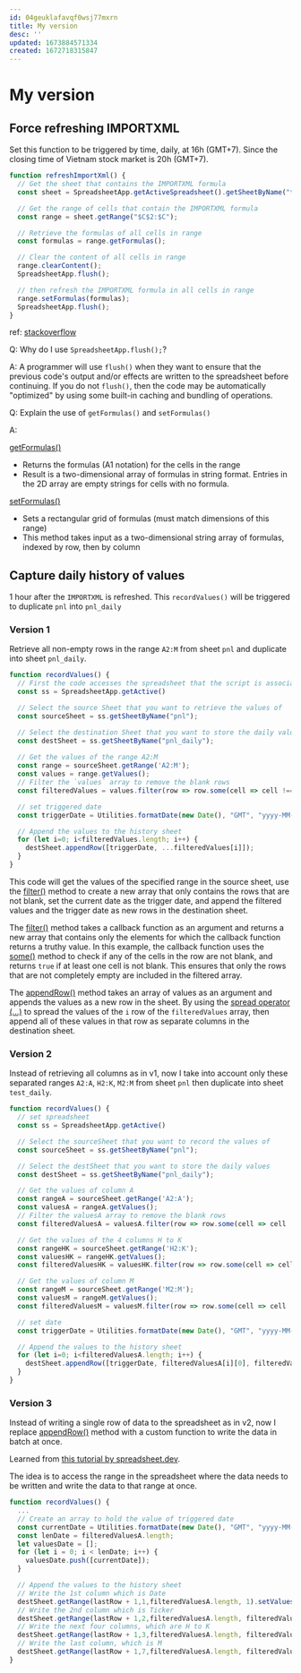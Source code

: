```yaml
---
id: 04geuklafavqf0wsj77mxrn
title: My version
desc: ''
updated: 1673884571334
created: 1672718315847
---
```

# My version

## Force refreshing IMPORTXML

Set this function to be triggered by time, daily, at 16h (GMT+7). Since the closing time of Vietnam stock market is 20h (GMT+7).

```javascript
function refreshImportXml() {
  // Get the sheet that contains the IMPORTXML formula
  const sheet = SpreadsheetApp.getActiveSpreadsheet().getSheetByName("test");

  // Get the range of cells that contain the IMPORTXML formula
  const range = sheet.getRange("$C$2:$C");

  // Retrieve the formulas of all cells in range
  const formulas = range.getFormulas();

  // Clear the content of all cells in range
  range.clearContent();
  SpreadsheetApp.flush();

  // then refresh the IMPORTXML formula in all cells in range
  range.setFormulas(formulas);
  SpreadsheetApp.flush();
}
```

ref: [stackoverflow](https://stackoverflow.com/questions/41175326/why-do-we-use-spreadsheetapp-flush)

Q: Why do I use `SpreadsheetApp.flush();`?

A: A programmer will use `flush()` when they want to ensure that the previous code's output and/or effects are written to the spreadsheet before continuing. If you do not `flush()`, then the code may be automatically "optimized" by using some built-in caching and bundling of operations.

Q: Explain the use of `getFormulas()` and `setFormulas()`

A: 

[getFormulas()](https://developers.google.com/apps-script/reference/spreadsheet/range#getformulas)
- Returns the formulas (A1 notation) for the cells in the range
- Result is a two-dimensional array of formulas in string format. Entries in the 2D array are empty strings for cells with no formula.

[setFormulas()](https://developers.google.com/apps-script/reference/spreadsheet/range#setformulasformulas)
- Sets a rectangular grid of formulas (must match dimensions of this range)
- This method takes input as a two-dimensional string array of formulas, indexed by row, then by column

## Capture daily history of values

1 hour after the `IMPORTXML` is refreshed. This `recordValues()` will be triggered to duplicate `pnl` into `pnl_daily`

### Version 1

Retrieve all non-empty rows in the range `A2:M` from sheet `pnl` and duplicate into sheet `pnl_daily`. 

```javascript
function recordValues() {
  // First the code accesses the spreadsheet that the script is associated with
  const ss = SpreadsheetApp.getActive()

  // Select the source Sheet that you want to retrieve the values of
  const sourceSheet = ss.getSheetByName("pnl");

  // Select the destination Sheet that you want to store the daily values
  const destSheet = ss.getSheetByName("pnl_daily");
  
  // Get the values of the range A2:M
  const range = sourceSheet.getRange('A2:M');
  const values = range.getValues();
  // Filter the `values` array to remove the blank rows
  const filteredValues = values.filter(row => row.some(cell => cell !== ''));

  // set triggered date
  const triggerDate = Utilities.formatDate(new Date(), "GMT", "yyyy-MM-dd");

  // Append the values to the history sheet
  for (let i=0; i<filteredValues.length; i++) {
    destSheet.appendRow([triggerDate, ...filteredValues[i]]);
  }
}
```

This code will get the values of the specified range in the source sheet, use the [filter()](https://developer.mozilla.org/en-US/docs/Web/JavaScript/Reference/Global_Objects/Array/filter) method to create a new array that only contains the rows that are not blank, set the current date as the trigger date, and append the filtered values and the trigger date as new rows in the destination sheet.

The [filter()](https://developer.mozilla.org/en-US/docs/Web/JavaScript/Reference/Global_Objects/Array/filter) method takes a callback function as an argument and returns a new array that contains only the elements for which the callback function returns a truthy value. In this example, the callback function uses the [some()](https://developer.mozilla.org/en-US/docs/Web/JavaScript/Reference/Global_Objects/Array/some) method to check if any of the cells in the row are not blank, and returns `true` if at least one cell is not blank. This ensures that only the rows that are not completely empty are included in the filtered array.

The [appendRow()](https://developers.google.com/apps-script/reference/spreadsheet/sheet#appendRow(Object)) method takes an array of values as an argument and appends the values as a new row in the sheet. By using the [spread operator (...)](https://developer.mozilla.org/en-US/docs/Web/JavaScript/Reference/Operators/Spread_syntax) to spread the values of the `i` row of the `filteredValues` array, then append all of these values in that row as separate columns in the destination sheet.

### Version 2

Instead of retrieving all columns as in v1, now I take into account only these separated ranges `A2:A`, `H2:K`, `M2:M` from sheet `pnl` then duplicate into sheet `test_daily`.

```javascript
function recordValues() {
  // set spreadsheet
  const ss = SpreadsheetApp.getActive()

  // Select the sourceSheet that you want to record the values of
  const sourceSheet = ss.getSheetByName("pnl");

  // Select the destSheet that you want to store the daily values
  const destSheet = ss.getSheetByName("pnl_daily");

  // Get the values of column A
  const rangeA = sourceSheet.getRange('A2:A');
  const valuesA = rangeA.getValues();
  // Filter the valuesA array to remove the blank rows
  const filteredValuesA = valuesA.filter(row => row.some(cell => cell !== ''));

  // Get the values of the 4 columns H to K
  const rangeHK = sourceSheet.getRange('H2:K');
  const valuesHK = rangeHK.getValues();
  const filteredValuesHK = valuesHK.filter(row => row.some(cell => cell !== ''));

  // Get the values of column M
  const rangeM = sourceSheet.getRange('M2:M');
  const valuesM = rangeM.getValues();
  const filteredValuesM = valuesM.filter(row => row.some(cell => cell !== ''));

  // set date
  const triggerDate = Utilities.formatDate(new Date(), "GMT", "yyyy-MM-dd");

  // Append the values to the history sheet
  for (let i=0; i<filteredValuesA.length; i++) {
    destSheet.appendRow([triggerDate, filteredValuesA[i][0], filteredValuesHK[i][0], filteredValuesHK[i][1], filteredValuesHK[i][2], filteredValuesHK[i][3], filteredValuesM[i][0]]);
  }
}
```

### Version 3

Instead of writing a single row of data to the spreadsheet as in v2, now I replace [appendRow()](https://developers.google.com/apps-script/reference/spreadsheet/sheet#appendrowrowcontents) method with a custom function to write the data in batch at once.

Learned from [this tutorial by spreadsheet.dev](https://spreadsheet.dev/write-multiple-rows-to-google-sheets-using-apps-script).

The idea is to access the range in the spreadsheet where the data needs to be written and write the data to that range at once.

```javascript
function recordValues() {
  ...
  // Create an array to hold the value of triggered date
  const currentDate = Utilities.formatDate(new Date(), "GMT", "yyyy-MM-dd");
  const lenDate = filteredValuesA.length;
  let valuesDate = [];
  for (let i = 0; i < lenDate; i++) {
    valuesDate.push([currentDate]);
  }

  // Append the values to the history sheet
  // Write the 1st column which is Date
  destSheet.getRange(lastRow + 1,1,filteredValuesA.length, 1).setValues(valuesDate);
  // Write the 2nd column which is Ticker
  destSheet.getRange(lastRow + 1,2,filteredValuesA.length, filteredValuesA[0].length).setValues(filteredValuesA);
  // Write the next four columns, which are H to K
  destSheet.getRange(lastRow + 1,3,filteredValuesA.length, filteredValuesHK[0].length).setValues(filteredValuesHK);
  // Write the last column, which is M
  destSheet.getRange(lastRow + 1,7,filteredValuesA.length, filteredValuesM[0].length).setValues(filteredValuesM);
}
```
